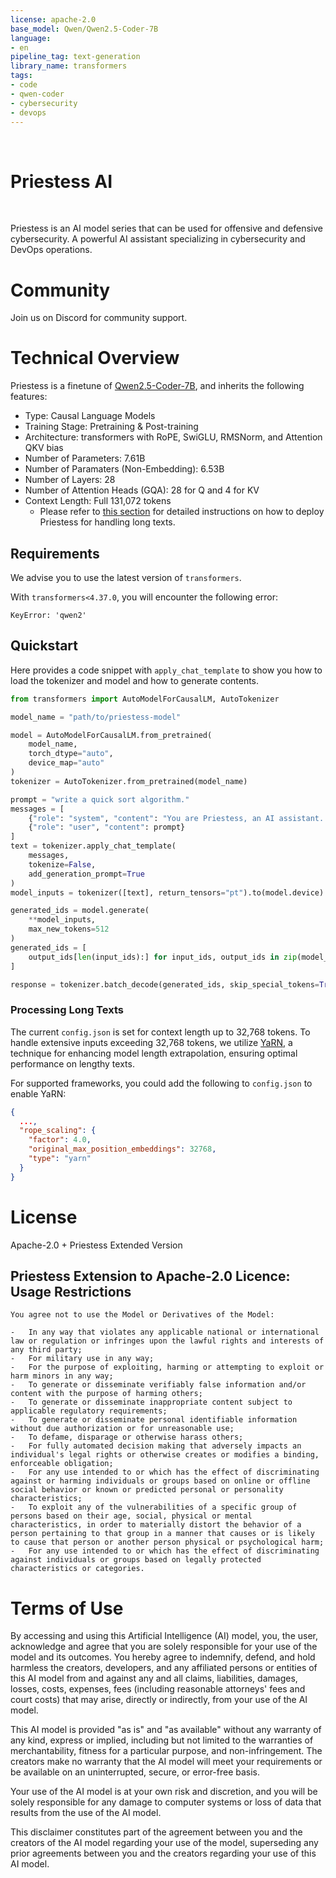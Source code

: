 ```yaml
---
license: apache-2.0
base_model: Qwen/Qwen2.5-Coder-7B
language:
- en
pipeline_tag: text-generation
library_name: transformers
tags:
- code
- qwen-coder
- cybersecurity
- devops
---
```


<br>

# Priestess AI

<br>

Priestess is an AI model series that can be used for offensive and defensive cybersecurity. A powerful AI assistant specializing in cybersecurity and DevOps operations.

# Community

Join us on Discord for community support.


# Technical Overview

Priestess is a finetune of [Qwen2.5-Coder-7B](https://huggingface.co/Qwen/Qwen2.5-Coder-7B/), and inherits the following features:
- Type: Causal Language Models
- Training Stage: Pretraining & Post-training
- Architecture: transformers with RoPE, SwiGLU, RMSNorm, and Attention QKV bias
- Number of Parameters: 7.61B
- Number of Paramaters (Non-Embedding): 6.53B
- Number of Layers: 28
- Number of Attention Heads (GQA): 28 for Q and 4 for KV
- Context Length: Full 131,072 tokens
  - Please refer to [this section](#processing-long-texts) for detailed instructions on how to deploy Priestess for handling long texts.


## Requirements

We advise you to use the latest version of `transformers`.

With `transformers<4.37.0`, you will encounter the following error:
```
KeyError: 'qwen2'
```

## Quickstart

Here provides a code snippet with `apply_chat_template` to show you how to load the tokenizer and model and how to generate contents.

```python
from transformers import AutoModelForCausalLM, AutoTokenizer

model_name = "path/to/priestess-model"

model = AutoModelForCausalLM.from_pretrained(
    model_name,
    torch_dtype="auto",
    device_map="auto"
)
tokenizer = AutoTokenizer.from_pretrained(model_name)

prompt = "write a quick sort algorithm."
messages = [
    {"role": "system", "content": "You are Priestess, an AI assistant. You are a helpful assistant that is an expert in Cybersecurity and DevOps."},
    {"role": "user", "content": prompt}
]
text = tokenizer.apply_chat_template(
    messages,
    tokenize=False,
    add_generation_prompt=True
)
model_inputs = tokenizer([text], return_tensors="pt").to(model.device)

generated_ids = model.generate(
    **model_inputs,
    max_new_tokens=512
)
generated_ids = [
    output_ids[len(input_ids):] for input_ids, output_ids in zip(model_inputs.input_ids, generated_ids)
]

response = tokenizer.batch_decode(generated_ids, skip_special_tokens=True)[0]
```

### Processing Long Texts

The current `config.json` is set for context length up to 32,768 tokens.
To handle extensive inputs exceeding 32,768 tokens, we utilize [YaRN](https://arxiv.org/abs/2309.00071), a technique for enhancing model length extrapolation, ensuring optimal performance on lengthy texts.

For supported frameworks, you could add the following to `config.json` to enable YaRN:
```json
{
  ...,
  "rope_scaling": {
    "factor": 4.0,
    "original_max_position_embeddings": 32768,
    "type": "yarn"
  }
}
```

# License 

Apache-2.0 + Priestess Extended Version

## Priestess Extension to Apache-2.0 Licence: Usage Restrictions

```
You agree not to use the Model or Derivatives of the Model:

-	In any way that violates any applicable national or international law or regulation or infringes upon the lawful rights and interests of any third party;
-	For military use in any way;
-	For the purpose of exploiting, harming or attempting to exploit or harm minors in any way;
-	To generate or disseminate verifiably false information and/or content with the purpose of harming others;
-	To generate or disseminate inappropriate content subject to applicable regulatory requirements;
-	To generate or disseminate personal identifiable information without due authorization or for unreasonable use;
-	To defame, disparage or otherwise harass others;
-	For fully automated decision making that adversely impacts an individual's legal rights or otherwise creates or modifies a binding, enforceable obligation;
-	For any use intended to or which has the effect of discriminating against or harming individuals or groups based on online or offline social behavior or known or predicted personal or personality characteristics;
-	To exploit any of the vulnerabilities of a specific group of persons based on their age, social, physical or mental characteristics, in order to materially distort the behavior of a person pertaining to that group in a manner that causes or is likely to cause that person or another person physical or psychological harm;
-	For any use intended to or which has the effect of discriminating against individuals or groups based on legally protected characteristics or categories.
```


# Terms of Use

By accessing and using this Artificial Intelligence (AI) model, you, the user, acknowledge and agree that you are solely responsible for your use of the model and its outcomes. You hereby agree to indemnify, defend, and hold harmless the creators, developers, and any affiliated persons or entities of this AI model from and against any and all claims, liabilities, damages, losses, costs, expenses, fees (including reasonable attorneys' fees and court costs) that may arise, directly or indirectly, from your use of the AI model.

This AI model is provided "as is" and "as available" without any warranty of any kind, express or implied, including but not limited to the warranties of merchantability, fitness for a particular purpose, and non-infringement. The creators make no warranty that the AI model will meet your requirements or be available on an uninterrupted, secure, or error-free basis.

Your use of the AI model is at your own risk and discretion, and you will be solely responsible for any damage to computer systems or loss of data that results from the use of the AI model.

This disclaimer constitutes part of the agreement between you and the creators of the AI model regarding your use of the model, superseding any prior agreements between you and the creators regarding your use of this AI model.